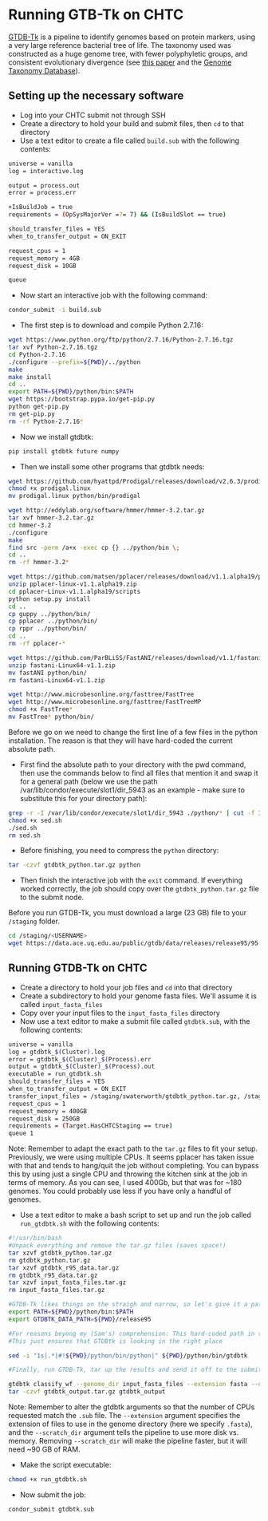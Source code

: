 Running GTB-Tk on CHTC
======================
[GTDB-Tk](https://github.com/Ecogenomics/GtdbTk) is a pipeline to identify genomes based on protein markers, using a very large reference bacterial tree of life. The taxonomy used was constructed as a huge genome tree, with fewer polyphyletic groups, and consistent evolutionary divergence (see [this paper](https://www.nature.com/articles/nbt.4229) and the [Genome Taxonomy Database](http://gtdb.ecogenomic.org/)). 

Setting up the necessary software
---------------------------------
* Log into your CHTC submit not through SSH
* Create a directory to hold your build and submit files, then `cd` to that directory
* Use a text editor to create a file called `build.sub` with the following contents:

```bash
universe = vanilla
log = interactive.log

output = process.out
error = process.err

+IsBuildJob = true
requirements = (OpSysMajorVer =?= 7) && (IsBuildSlot == true)

should_transfer_files = YES
when_to_transfer_output = ON_EXIT

request_cpus = 1
request_memory = 4GB
request_disk = 10GB

queue
```

* Now start an interactive job with the following command:

```bash
condor_submit -i build.sub
```

* The first step is to download and compile Python 2.7.16:

```bash
wget https://www.python.org/ftp/python/2.7.16/Python-2.7.16.tgz
tar xvf Python-2.7.16.tgz
cd Python-2.7.16
./configure --prefix=${PWD}/../python
make
make install
cd ..
export PATH=${PWD}/python/bin:$PATH
wget https://bootstrap.pypa.io/get-pip.py
python get-pip.py
rm get-pip.py
rm -rf Python-2.7.16*
```

* Now we install gtdbtk:

```bash
pip install gtdbtk future numpy
```

* Then we install some other programs that gtdbtk needs:

```bash
wget https://github.com/hyattpd/Prodigal/releases/download/v2.6.3/prodigal.linux
chmod +x prodigal.linux
mv prodigal.linux python/bin/prodigal
```

```bash
wget http://eddylab.org/software/hmmer/hmmer-3.2.tar.gz
tar xvf hmmer-3.2.tar.gz
cd hmmer-3.2
./configure
make
find src -perm /a+x -exec cp {} ../python/bin \;
cd ..
rm -rf hmmer-3.2*
```

```bash
wget https://github.com/matsen/pplacer/releases/download/v1.1.alpha19/pplacer-linux-v1.1.alpha19.zip
unzip pplacer-linux-v1.1.alpha19.zip
cd pplacer-Linux-v1.1.alpha19/scripts
python setup.py install
cd ..
cp guppy ../python/bin/
cp pplacer ../python/bin/
cp rppr ../python/bin/
cd ..
rm -rf pplacer-*
```

```bash
wget https://github.com/ParBLiSS/FastANI/releases/download/v1.1/fastani-Linux64-v1.1.zip
unzip fastani-Linux64-v1.1.zip
mv fastANI python/bin/
rm fastani-Linux64-v1.1.zip
```

```bash
wget http://www.microbesonline.org/fasttree/FastTree
wget http://www.microbesonline.org/fasttree/FastTreeMP
chmod +x FastTree*
mv FastTree* python/bin/
```

Before we go on we need to change the first line of a few files in the python installation. The reason is that they will have hard-coded the current absolute path.

* First find the absolute path to your directory with the pwd command, then use the commands below to find all files that mention it and swap it for a general path (below we use the path /var/lib/condor/execute/slot1/dir_5943 as an example - make sure to substitute this for your directory path):

```bash
grep -r -I /var/lib/condor/execute/slot1/dir_5943 ./python/* | cut -f 1 -d ':' | sed "s?^?sed -i 's;#!/var/lib/condor/execute/slot1/dir_5943/python/bin/python;#!/usr/bin/env python;' ?" > sed.sh
chmod +x sed.sh
./sed.sh
rm sed.sh
```

* Before finishing, you need to compress the `python` directory:

```bash
tar -czvf gtdbtk_python.tar.gz python
```

* Then finish the interactive job with the `exit` command. If everything worked correctly, the job should copy over the `gtdbtk_python.tar.gz` file to the submit node.

Before you run GTDB-Tk, you must download a large (23 GB) file to your `/staging` folder. 

```bash
cd /staging/<USERNAME>
wget https://data.ace.uq.edu.au/public/gtdb/data/releases/release95/95.0/auxillary_files/gtdbtk_r95_data.tar.gz

```

Running GTDB-Tk on CHTC
-----------------------
* Create a directory to hold your job files and `cd` into that directory
* Create a subdirectory to hold your genome fasta files. We'll assume it is called `input_fasta_files`
* Copy over your input files to the `input_fasta_files` directory
* Now use a text editor to make a submit file called `gtdbtk.sub`, with the following contents:

```bash
universe = vanilla
log = gtdbtk_$(Cluster).log
error = gtdbtk_$(Cluster)_$(Process).err
output = gtdbtk_$(Cluster)_$(Process).out
executable = run_gtdbtk.sh
should_transfer_files = YES
when_to_transfer_output = ON_EXIT
transfer_input_files = /staging/swaterworth/gtdbtk_python.tar.gz, /staging/swaterworth/gtdbtk_r95_data.tar.gz, /staging/swaterworth/input_fasta_files.tar.gz
request_cpus = 1
request_memory = 400GB
request_disk = 250GB
requirements = (Target.HasCHTCStaging == true)
queue 1
```

Note: Remember to adapt the exact path to the `tar.gz` files to fit your setup. Previously, we were using multiple CPUs. It seems pplacer has taken issue with that and tends to hang/quit the job without completing. You can bypass this by using just a single CPU and throwing the kitchen sink at the job in terms of memory. As you can see, I used 400Gb, but that was for ~180 genomes. You could probably use less if you have only a handful of genomes. 

* Use a text editor to make a bash script to set up and run the job called `run_gtdbtk.sh` with the following contents:

```bash
#!/usr/bin/bash
#Unpack everything and remove the tar.gz files (saves space!)
tar xzvf gtdbtk_python.tar.gz
rm gtdbtk_python.tar.gz
tar xzvf gtdbtk_r95_data.tar.gz
rm gtdbtk_r95_data.tar.gz
tar xzvf input_fasta_files.tar.gz
rm input_fasta_files.tar.gz

#GTDB-Tk likes things on the straigh and narrow, so let's give it a path to walk along
export PATH=${PWD}/python/bin:$PATH
export GTDBTK_DATA_PATH=${PWD}/release95

#For reasons beyong my (Sam's) comprehension: This hard-coded path in the gtdbtk script was not picked up by sed.sh during set up. 
#This just ensures that GTDBtk is looking in the right place

sed -i "1s|.*|#!${PWD}/python/bin/python|" ${PWD}/python/bin/gtdbtk

#Finally, run GTDB-Tk, tar up the results and send it off to the submit node. 

gtdbtk classify_wf --genome_dir input_fasta_files --extension fasta --out_dir gtdbtk_output --cpus 1
tar -czvf gtdbtk_output.tar.gz gtdbtk_output
```

Note: Remember to alter the gtdbtk arguments so that the number of CPUs requested match the `.sub` file. The `--extension` argument specifies the extension of files to use in the genome directory (here we specify `.fasta`), and the `--scratch_dir` argument tells the pipeline to use more disk vs. memory. Removing `--scratch_dir` will make the pipeline faster, but it will need ~90 GB of RAM.

* Make the script executable:

```bash
chmod +x run_gtdbtk.sh
```

* Now submit the job:

```bash
condor_submit gtdbtk.sub
```

